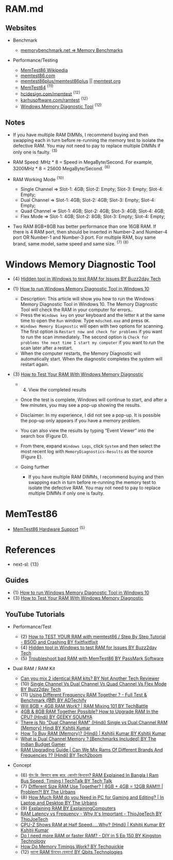 # RAM.md

## Websites

* Benchmark
  * [memorybenchmark.net => Memory Benchmarks](https://www.memorybenchmark.net/)

* Performance/Testing
  * [MemTest86 Wikipedia](https://en.wikipedia.org/wiki/MemTest86)
  * [memtest86.com](https://www.memtest86.com/)
  * [memtest86plus/memtest86plus](https://github.com/memtest86plus/memtest86plus) || [memtest.org](https://www.memtest.org/)
  * [MemTest64](https://www.techpowerup.com/memtest64/) <sup>{11}</sup>
  * [hcidesign.com/memtest](https://hcidesign.com/memtest/) <sup>{12}</sup>
  * [karhusoftware.com/ramtest](https://www.karhusoftware.com/ramtest/#introduction) <sup>{12}</sup>
  * [Windows Memory Diagnostic Tool](https://www.microsoft.com/en-us/surface/do-more-with-surface/how-to-use-windows-memory-diagnostic) <sup>{12}</sup>

## Notes

* If you have multiple RAM DIMMs, I recommend buying and then swapping each in turn before re-running the memory test to isolate the defective RAM. You may not need to pay to replace multiple DIMMs if only one is faulty. <sup>{3}</sup>

* RAM Speed: MHz * 8 = Speed in MegaByte/Second. For example, 3200MHz * 8 = 25600 MegaByte/Second. <sup>{6}</sup>

* RAM Working Mode <sup>{10}</sup>
  * Single Channel => Slot-1: 4GB; Slot-2: Empty; Slot-3: Empty; Slot-4: Empty;
  * Dual Channel => Slot-1: 4GB; Slot-2: 4GB; Slot-3: Empty; Slot-4: Empty;
  * Quad Channel => Slot-1: 4GB; Slot-2: 4GB; Slot-3: 4GB; Slot-4: 4GB;
  * Flex Mode => Slot-1: 4GB; Slot-2: 8GB; Slot-3: Empty; Slot-4: Empty;

* Two RAM 8GB+8GB has better performance than one 16GB RAM. If there is 4 RAM port, then should be inserted in Number-2 and Number-4 port OR Number-1 and Number-3 port. For multiple RAM, buy same brand, same model, same speed and same size. <sup>{7} {8}</sup>

# Windows Memory Diagnostic Tool

* {4} [Hidden tool in Windows to test RAM for Issues BY Buzz2day Tech](https://www.youtube.com/watch?v=RFJHcGK3wEw)

* {1} [How to run Windows Memory Diagnostic Tool in Windows 10](https://www.microcenter.com/tech_center/article/3067/how-to-run-windows-memory-diagnostic-tool-in-windows-10)
  * Description: This article will show you how to run the Windows Memory Diagnostic Tool in Windows 10. The Memory Diagnostic Tool will check the RAM in your computer for errors..
  * Press the `Windows key` on your keyboard and the letter `R` at the same time to open the `Run` window. Type `mdsched.exe` and press `OK`.
  * `Windows Memory Diagnostic` will open with two options for scanning. The first option is `Restart now and check for problems` if you want to run the scan immediately. The second option is `Check for problems the next time I start my computer` if you want to run the scan later after a restart.
  * When the computer restarts, the Memory Diagnostic will automatically start. When the diagnostic completes the system will restart again.

* {3} [How to Test Your RAM With Windows Memory Diagnostic](https://www.techrepublic.com/article/how-to-detect-bad-ram-with-the-windows-memory-diagnostic-tool/)
  * 4. View the completed results
  * Once the test is complete, Windows will continue to start, and after a few minutes, you may see a pop-up showing the results.
  * Disclaimer: In my experience, I did not see a pop-up. It is possible the pop-up only appears if you have a memory problem.
  * You can also view the results by typing “Event Viewer” into the search box (Figure D).
  * From there, expand `Windows Logs`, click `System` and then select the most recent log with `MemoryDiagnostics-Results` as the source (Figure E).

  * Going further
    * If you have multiple RAM DIMMs, I recommend buying and then swapping each in turn before re-running the memory test to isolate the defective RAM. You may not need to pay to replace multiple DIMMs if only one is faulty.

# MemTest86

* [MemTest86 Hardware Support](https://www.memtest86.com/compare.html) <sup>{5}</sup>

# References

* next-sl: {13}

## Guides

* {1} [How to run Windows Memory Diagnostic Tool in Windows 10](https://www.microcenter.com/tech_center/article/3067/how-to-run-windows-memory-diagnostic-tool-in-windows-10)
* {3} [How to Test Your RAM With Windows Memory Diagnostic](https://www.techrepublic.com/article/how-to-detect-bad-ram-with-the-windows-memory-diagnostic-tool/)

## YouTube Tutorials

* Performance/Test
  * {2} [How to TEST YOUR RAM with memtest86 / Step By Step Tutorial - BSOD and Crashing BY fixitfixitfixit](https://www.youtube.com/watch?v=83LweZzxnf0)
  * {4} [Hidden tool in Windows to test RAM for Issues BY Buzz2day Tech](https://www.youtube.com/watch?v=RFJHcGK3wEw)
  * {5} [Troubleshoot bad RAM with MemTest86 BY PassMark Software](https://www.youtube.com/watch?v=F4iopcL5vxo)

* Dual RAM / RAM Kit
  * [Can you mix 2 identical RAM kits? BY Not Another Tech Reviewer](https://www.youtube.com/watch?v=uV1F0n_VLQ4)
  * {10} [Single Channel Vs Dual Channel Vs Quad Channel Vs Flex Mode BY Buzz2day Tech](https://www.youtube.com/watch?v=kJ3P-t61EO4)
  * {11} [Using Different Frequency RAM Together ? - Full Test & Benchmark (हिंदी) BY ADTechify](https://www.youtube.com/watch?v=BS9AoQVT_H8)
  * [Will 8GB + 4GB RAM Work? | RAM Mixing 101 BY TechBattle](https://www.youtube.com/watch?v=mbT-AQTOa9c)
  * [4GB & 8GB RAM Together Possible? How to Upgrade RAM In the CPU? (Hindi) BY GEEKY SOUMYA](https://www.youtube.com/watch?v=a5pHYWFALR0)
  * [There is No "Dual Channel RAM" (Hindi) Single vs Dual Channel RAM (Memory) Hindi BY Kshitij Kumar](https://www.youtube.com/watch?v=CURlxLRoKr0)
  * [How To Buy RAM (Memory)? (Hindi) | Kshitij Kumar BY Kshitij Kumar](https://www.youtube.com/watch?v=P3ZHZSyEki4)
  * [What is Dual Channel Memory ? [Benchmarks Included] BY The Indian Budget Gamer](https://www.youtube.com/watch?v=15_J951SWYk)
  * [RAM Upgrading Guide | Can We Mix Rams Of Different Brands And Frequencies ?? (Hindi) BY Tech2boom](https://www.youtube.com/watch?v=vkEZlC8vDb4)

* Concept
  * {6} [র্যাম কি, কিভাবে কাজ করে, কোনটা কিনবেন? RAM Explained In Bangla I Ram Bus Speed, Timing I TechTalk BY Tech Talk](https://www.youtube.com/watch?v=diUFMBl72so)
  * {7} [Different Size RAM Use Together? | 8GB + 4GB = 12GB RAM!!! | Problem?! BY The Urbans](https://www.youtube.com/watch?v=6phaMMMlTfA)
  * {8} [How Much RAM do you Need in PC for Gaming and Editing? | In Laptop and Desktop BY The Urbans](https://www.youtube.com/watch?v=Ja0y5-lO7-E)
  * {9} [Explaining RAM BY ExplainingComputers](https://www.youtube.com/watch?v=qmJWkfOTOPg)
  * [RAM Latency vs Frequency - Why It's Important - ThioJoeTech BY ThioJoeTech](https://www.youtube.com/watch?v=_WsfeuWI7mU)
  * [CPU-Z Shows RAM at Half Speed.....Why? (Hindi) | Kshitij Kumar BY Kshitij Kumar](https://www.youtube.com/watch?v=9BB6cvG0qD8)
  * [Do I need more RAM or faster RAM? - DIY in 5 Ep 150 BY Kingston Technology](https://www.youtube.com/watch?v=fQz4bSiNsoU)
  * [How Do Memory Timings Work? BY Techquickie](https://www.youtube.com/watch?v=Yed-a9vqTYc)
  * {12} [ভালো RAM চিনবেন যেভাবে! BY Qbits Technologies](https://www.youtube.com/watch?v=MeEXT_4xqPE)
